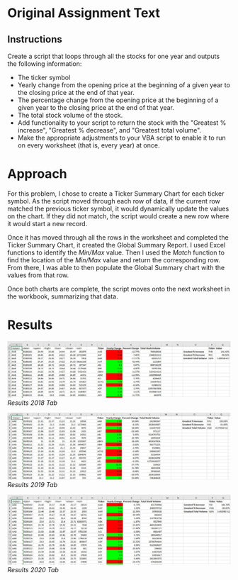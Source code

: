 # Original Assignment Text
## Instructions
Create a script that loops through all the stocks for one year and outputs the following information:
- The ticker symbol
- Yearly change from the opening price at the beginning of a given year to the closing price at the end of that year.
- The percentage change from the opening price at the beginning of a given year to the closing price at the end of that year.
- The total stock volume of the stock.
- Add functionality to your script to return the stock with the "Greatest % increase", "Greatest % decrease", and "Greatest total volume".
- Make the appropriate adjustments to your VBA script to enable it to run on every worksheet (that is, every year) at once.

# Approach
For this problem, I chose to create a Ticker Summary Chart for each ticker symbol. As the script moved through each row of data, if the current row matched the previous ticker symbol, it would dynamically update the values on the chart.  If they did not match, the script would create a new row where it would start a new record.

Once it has moved through all the rows in the worksheet and completed the Ticker Summary Chart, it created the Global Summary Report.  I used Excel functions to identify the *Min/Max* value.  Then I used the *Match* function to find the location of the *Min/Max* value and return the corresponding row.  From there, I was able to then populate the Global Summary chart with the values from that row.

Once both charts are complete, the script moves onto the next worksheet in the workbook, summarizing that data.

# Results

![Results 2018 Tab](/images/results_2018.JPG)
*Results 2018 Tab*

![Results 2019 Tab](/images/results_2019.JPG)
*Results 2019 Tab*

![Results 2020 Tab](/images/results_2020.JPG)
*Results 2020 Tab*
